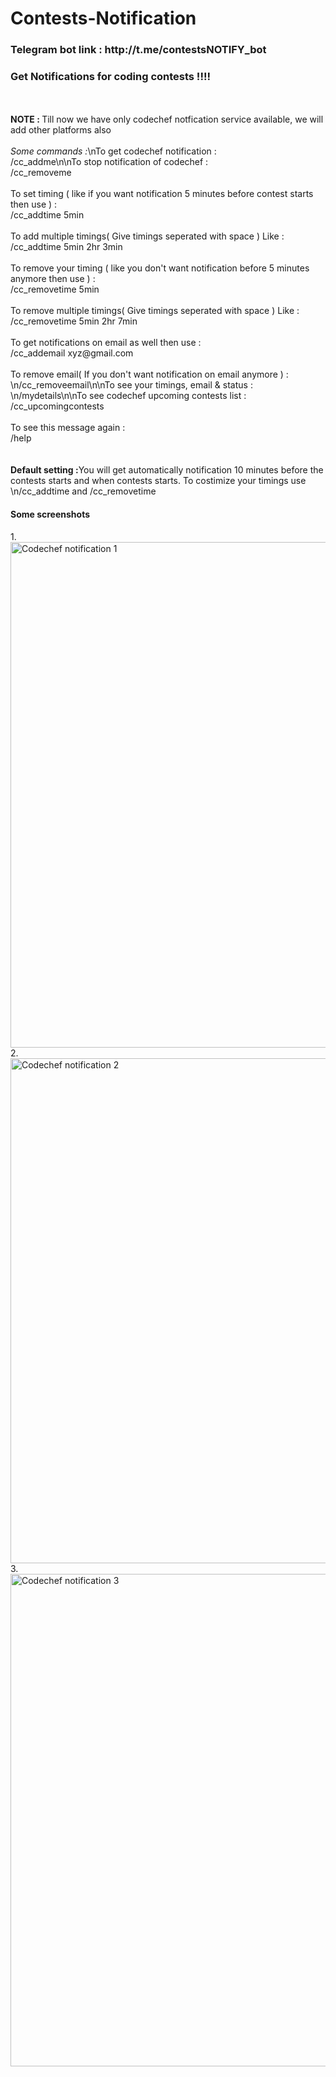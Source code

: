 # Contests-Notification
<h3>Telegram bot link : http://t.me/contestsNOTIFY_bot</h3>

<h3>Get Notifications for coding contests !!!!</h3><br><br><b>NOTE : </b>Till now we have only codechef notfication service available, we will add other platforms also<br><br><em>Some commands :</em>\nTo get codechef notification : <br>/cc_addme\n\nTo stop notification of codechef : <br>/cc_removeme<br><br>To set timing ( like if you want notification 5 minutes before contest starts then use ) : <br>/cc_addtime 5min<br><br>To add multiple timings( Give timings seperated with space ) Like : <br>/cc_addtime 5min 2hr 3min<br><br>To remove your timing ( like you don't want notification before 5 minutes anymore then use ) : <br>/cc_removetime 5min<br><br>To remove multiple timings( Give timings seperated with space ) Like : <br>/cc_removetime 5min 2hr 7min<br><br>To get notifications on email as well then use : <br>/cc_addemail xyz@gmail.com<br><br>To remove email( If you don't want notification on email anymore ) : \n/cc_removeemail\n\nTo see your timings, email & status : \n/mydetails\n\nTo see codechef upcoming contests list : <br>/cc_upcomingcontests<br><br>To see this message again : <br>/help<br><br><br><b>Default setting :</b>You will get automatically notification 10 minutes before the contests starts and when contests starts. To costimize your timings use \n/cc_addtime and /cc_removetime



<h4>Some screenshots</h4>
1.
<img width="809" alt="Codechef notification 1" src="https://user-images.githubusercontent.com/83975334/139029205-800a1ad6-f741-49e1-9e74-fe922a2229e1.png">
2.
<img width="808" alt="Codechef notification 2" src="https://user-images.githubusercontent.com/83975334/139029693-7b75b769-3320-4b0c-9c94-35d46370328e.png">
3.
<img width="788" alt="Codechef notification 3" src="https://user-images.githubusercontent.com/83975334/139029700-c5963134-3cb8-4aa2-b90a-6f969b6dfdc3.png">
